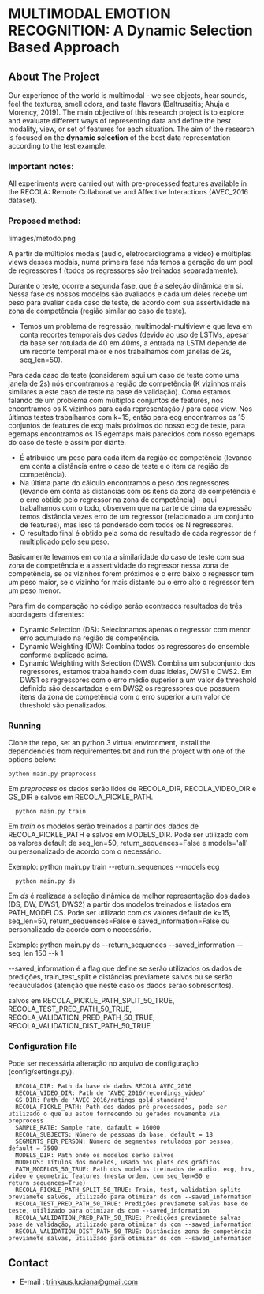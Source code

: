 
# MULTIMODAL EMOTION RECOGNITION: A Dynamic Selection Based Approach


## About The Project
Our experience of the world is multimodal - we see objects, hear sounds, feel the textures, smell odors, and taste flavors (Baltrusaitis; Ahuja e Morency, 2019). The main objective of this research project is to explore and evaluate different ways of representing data and define the best modality, view, or set of features for each situation. The aim of the research is focused on the **dynamic selection** of the best data representation according to the test example.

### Important notes:
All experiments were carried out with pre-processed features available in the RECOLA: Remote Collaborative and Affective Interactions (AVEC_2016 dataset).

### Proposed method:

!images/metodo.png

A partir de múltiplos modais (áudio, eletrocardiograma e vídeo) e múltiplas views desses modais, numa primeira fase nós temos a geração de um pool de regressores f (todos os regressores são treinados separadamente).

Durante o teste, ocorre a segunda fase, que é a seleção dinâmica em si. Nessa fase os nossos modelos são avaliados e cada um deles recebe um peso para avaliar cada caso de teste, de acordo com sua assertividade na zona de competência (região similar ao caso de teste).
- Temos um problema de regressão, multimodal-multiview e que leva em conta recortes temporais dos dados (devido ao uso de LSTMs, apesar da base ser rotulada de 40 em 40ms, a entrada na LSTM depende de um recorte temporal maior e nós trabalhamos com janelas de 2s, seq_len=50).

Para cada caso de teste (considerem aqui um caso de teste como uma janela de 2s) nós encontramos a região de competência (K vizinhos mais similares a este caso de teste na base de validação). Como estamos falando de um problema com múltiplos conjuntos de features, nós encontramos os K vizinhos para cada representação / para cada view. Nos últimos testes trabalhamos com k=15, então para ecg encontramos os 15 conjuntos de features de ecg mais próximos do nosso ecg de teste, para egemaps encontramos os 15 egemaps mais parecidos com nosso egemaps do caso de teste e assim por diante.

-  É atribuído um peso para cada item da região de competência (levando em conta a distância entre o caso de teste e o item da região de competência).
- Na última parte do cálculo encontramos o peso dos regressores (levando em conta as distâncias com os itens da zona de competência e o erro obtido pelo regressor na zona de competência) - aqui trabalhamos com o todo, observem que na parte de cima da expressão temos distância vezes erro de um regressor (relacionado a um conjunto de features), mas isso tá ponderado com todos os N regressores.
- O resultado final é obtido pela soma do resultado de cada regressor de f multiplicado pelo seu peso.

Basicamente levamos em conta a similaridade do caso de teste com sua zona de competência e a assertividade do regressor nessa zona de competência, se os vizinhos forem próximos e o erro baixo o regressor tem um peso maior, se o vizinho for mais distante ou o erro alto o regressor tem um peso menor. 

Para fim de comparação no código serão econtrados resultados de três abordagens diferentes:
- Dynamic Selection (DS): Selecionamos apenas o regressor com menor erro acumulado na região de competência. 
- Dynamic Weighting (DW): Combina todos os regressores do ensemble conforme explicado acima.
- Dynamic Weighting with Selection (DWS): Combina um subconjunto dos regressores, estamos trabalhando com duas ideias, DWS1 e DWS2. Em DWS1 os regressores com o erro médio superior a um valor de threshold definido são descartados e em DWS2 os regressores que possuem itens da zona de competência com o erro superior a um valor de threshold são penalizados.

### Running

Clone the repo, set an python 3 virtual environment, install the dependencies from requirementes.txt and run the project with one of the options below:

```
python main.py preprocess 
```
Em *preprocess* os dados serão lidos de RECOLA_DIR, RECOLA_VIDEO_DIR e GS_DIR e salvos em RECOLA_PICKLE_PATH.

```
  python main.py train 
```
Em *train* os modelos serão treinados a partir dos dados de RECOLA_PICKLE_PATH e salvos em MODELS_DIR. Pode ser utilizado com os valores default de seq_len=50, return_sequences=False e models='all' ou personalizado de acordo com o necessário. 

  Exemplo: python main.py train  --return_sequences --models ecg

```
  python main.py ds
```
Em *ds* é realizada a seleção dinâmica da melhor representação dos dados (DS, DW, DWS1, DWS2) a partir dos modelos treinados e listados em PATH_MODELOS. Pode ser utilizado com os valores default de k=15, seq_len=50, return_sequences=False e saved_information=False ou personalizado de acordo com o necessário. 

  Exemplo: python main.py ds --return_sequences --saved_information --seq_len 150 --k 1

--saved_information é a flag que define se serão utilizados os dados de predições, train_test_split e distâncias previamete salvos ou se serão recauculados (atenção que neste caso os dados serão sobrescritos).

salvos em RECOLA_PICKLE_PATH_SPLIT_50_TRUE, RECOLA_TEST_PRED_PATH_50_TRUE, 
RECOLA_VALIDATION_PRED_PATH_50_TRUE, RECOLA_VALIDATION_DIST_PATH_50_TRUE
### Configuration file

Pode ser necessária alteração no arquivo de configuração (config/settings.py).

```
  RECOLA_DIR: Path da base de dados RECOLA AVEC_2016
  RECOLA_VIDEO_DIR: Path de 'AVEC_2016/recordings_video'
  GS_DIR: Path de 'AVEC_2016/ratings_gold_standard' 
  RECOLA_PICKLE_PATH: Path dos dados pré-processados, pode ser utilizado o que eu estou fornecendo ou gerados novamente via preprocess
  SAMPLE_RATE: Sample rate, dafault = 16000
  RECOLA_SUBJECTS: Número de pessoas da base, default = 18
  SEGMENTS_PER_PERSON: Número de segmentos rotulados por pessoa, default = 7500
  MODELS_DIR: Path onde os modelos serão salvos
  MODELOS: Títulos dos modelos, usado nos plots dos gráficos
  PATH_MODELOS_50_TRUE: Path dos modelos treinados de audio, ecg, hrv, video e geometric features (nesta ordem, com seq_len=50 e return_sequences=True)
  RECOLA_PICKLE_PATH_SPLIT_50_TRUE: Train, test, validation splits previamete salvos, utilizado para otimizar ds com --saved_information
  RECOLA_TEST_PRED_PATH_50_TRUE: Predições previamete salvas base de teste, utilizado para otimizar ds com --saved_information
  RECOLA_VALIDATION_PRED_PATH_50_TRUE: Predições previamete salvas base de validação, utilizado para otimizar ds com --saved_information
  RECOLA_VALIDATION_DIST_PATH_50_TRUE: Distâncias zona de competência previamete salvas, utilizado para otimizar ds com --saved_information

```

## Contact

* E-mail : trinkaus.luciana@gmail.com 
